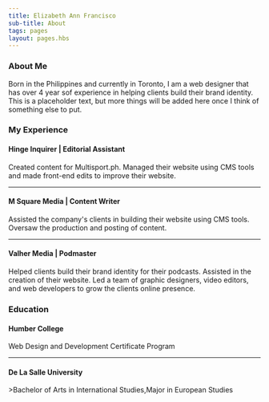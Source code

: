 ```yaml
---
title: Elizabeth Ann Francisco
sub-title: About
tags: pages
layout: pages.hbs
---
```

<section class="about">
    <h3>About Me</h3>
    <p>Born in the Philippines and currently in Toronto, I am a web designer that has over 4 year sof experience in helping clients build their brand identity. This is a placeholder text, but more things will be added here once I think of something else to put.</p>
    <div class="experience">
        <h3>My Experience</h3>
        <section class="background">
            <div class="jobs">
                <h4>Hinge Inquirer | Editorial Assistant</h4>
                <p class="decsription">Created content for Multisport.ph. Managed their website using CMS tools and made front-end edits to improve their website.</p>
            </div>
            <hr>
            <div class="jobs">
                <h4>M Square Media | Content Writer</h4>
                <p class="decsription">Assisted the company's clients in building their website using CMS tools. Oversaw the production and posting of content. </p>
            </div>
            <hr>
            <div class="jobs">
                <h4>Valher Media | Podmaster</h4>
                <p class="decsription">Helped clients build their brand identity for their podcasts. Assisted in the creation of their website. Led a team of graphic designers, video editors, and web developers to grow the clients online presence.</p>
            </div>
        </section>
    </div>
    <div class="studies">
        <h3>Education</h3>
        <section class="education">
            <div class="school">
                <h4>Humber College </h4>
                <p>Web Design and Development Certificate Program</p>
            </div>
            <hr>
            <div class="school">
                <h4>De La Salle University</h4>
                <p>>Bachelor of Arts in International Studies,Major in European Studies</p>
            </div>
        </section>
    </div>
</section>
